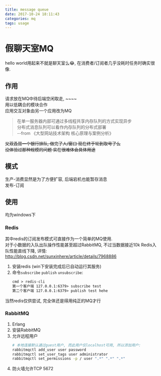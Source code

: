 ```yaml
---
title: message queue
date: 2017-10-24 18:11:43
categories: mq
tags: usage
---
```

# 假聊天室MQ

hello world用起来不就是聊天室么😂, 在消费者/订阅者几乎没耗时任务时确实很像.

## 作用

请求放在MQ中待后端空闲取走, ~~~~  
用以低耦合的模块合作  
应用交互对象由另一个应用改为MQ  

> 在单一服务器内部可通过多线程共享内存队列的方式实现异步  
> 分布式消息队列可以看作内存队列的分布式部署  
> --from 《大型网站技术架构 核心原理与案例分析》

~~又双叒叕一个银行排队, 做完了人/窗口 现在终于轮到取号了么~~  
~~没体验过那种规模的问题 实在很难体会具体用途~~  

<!-- more -->

## 模式

生产-消费显然是为了方便扩容, 后端宕机也能暂存消息  
发布-订阅

## 使用

均为windows下

### Redis

其中redis的订阅发布模式可直接作为一个简单的MQ使用.  
对于小数据的入队出队操作性能甚至超过RabbitMQ, 不过当数据接近10k Redis入队性能直线下降, 详情:  
<http://blog.csdn.net/sunxinhere/article/details/7968886>

1. 安装redis (win下安装完成后已自动运行其服务)
2. 命令`subscribe` `publish` `unsubscribe`:
    ```md
    cmd > redis-cli
    第一个客户端 127.0.0.1:6379> subscribe test
    第二个客户端 127.0.0.1:6379> publish test hehe
    ```

当然redis仅供尝试, 完全体还是得用纯正的MQ才行

### RabbitMQ

1. Erlang
2. 安装RabbitMQ
3. 允许远程用户
    ```bash
    # 本地连接默认通过guest用户, 而此用户仅localhost可用, 所以添加用户:
    rabbitmqctl add_user user password
    rabbitmqctl set_user_tags user administrator  
    rabbitmqctl set_permissions -p / user ".*" ".*" ".*"  
    ```
4. 防火墙允许TCP 5672
